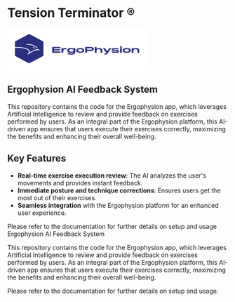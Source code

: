 # Tension Terminator ®

![Ergophysion Logo](./assets/logo_only_screenshot.png)

## Ergophysion AI Feedback System

This repository contains the code for the Ergophysion app, which leverages Artificial Intelligence to review and provide feedback on exercises performed by users. As an integral part of the Ergophysion platform, this AI-driven app ensures that users execute their exercises correctly, maximizing the benefits and enhancing their overall well-being.

## Key Features

- **Real-time exercise execution review**: The AI analyzes the user's movements and provides instant feedback.
- **Immediate posture and technique corrections**: Ensures users get the most out of their exercises.
- **Seamless integration** with the Ergophysion platform for an enhanced user experience.

Please refer to the documentation for further details on setup and usage Ergophysion AI Feedback System

This repository contains the code for the Ergophysion app, which leverages Artificial Intelligence to review and provide feedback on exercises performed by users. As an integral part of the Ergophysion platform, this AI-driven app ensures that users execute their exercises correctly, maximizing the benefits and enhancing their overall well-being.

Please refer to the documentation for further details on setup and usage.
